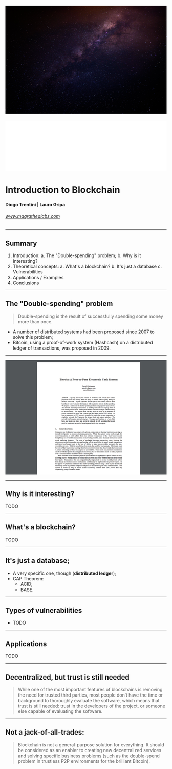 <!--
$theme: gaia
page_number: true
*template: invert
-->

![bg original](images/background.jpg)

###### ![40%](images/logo.png)

Introduction to Blockchain
==========================

#### Diogo Trentini | Lauro Gripa

###### www.magrathealabs.com

---

## Summary

1. Introduction:
   a. The "Double-spending" problem;
   b. Why is it interesting?
2. Theoretical concepts:
   a. What's a blockchain?
   b. It's just a database
   c. Vulnerabilities
3. Applications / Examples
4. Conclusions

---

## The "Double-spending" problem

> Double-spending is the result of successfully spending some money more than once.

- A number of distributed systems had been proposed since 2007 to solve this problem;
- Bitcoin, using a proof-of-work system (Hashcash) on a distributed ledger of transactions, was proposed in 2009.

---

![bg original](images/article.png)

---

## Why is it interesting?

TODO

---

## What's a blockchain?

TODO

---

<!-- *template: invert -->

## It's just a database;

- A very specific one, though (**distributed ledger**);
- CAP Theorem:
  - ACID;
  - BASE.

---

<!-- *template: invert -->

## Types of vulnerabilities

- TODO

---

## Applications

TODO

---

## Decentralized, but trust is still needed

> While one of the most important features of blockchains is removing the need for trusted third parties, most people don’t have the time or background to thoroughly evaluate the software, which means that trust is still needed: trust in the developers of the project, or someone else capable of evaluating the software.

<!-- *footer: source: https://medium.com/@neha/9a6a9ddc4367 -->

---

## Not a jack-of-all-trades:

> Blockchain is not a general-purpose solution for everything. It should be considered as an enabler to creating new decentralized services and solving specific business problems (such as the double-spend problem in trustless P2P environments for the brilliant Bitcoin).

<!-- *footer: source: https://medium.com/@sbmeunier/e63d00781118 -->
